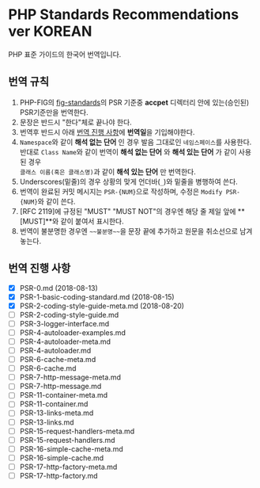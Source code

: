# PHP Standards Recommendations ver KOREAN
PHP 표준 가이드의 한국어 번역입니다.

## 번역 규칙
1. PHP-FIG의 [fig-standards]의 PSR 기준중 **accpet** 디렉터리 안에 있는(승인된) PSR기준만을 번역한다.
2. 문장은 반드시 "한다"체로 끝나야 한다.
3. 번역후 반드시 아래 [번역 진행 사항]에 **번역일**을 기입해야한다.
4. `Namespace`와 같이 __해석 없는 단어__ 인 경우 발음 그대로인 `네임스페이스`를 사용한다.  
  반대로 `Class Name`와 같이 번역이 __해석 없는 단어__ 와 __해석 있는 단어__ 가 같이 사용된 경우  
  `클래스 이름(혹은 클래스명)`과 같이 __해석 있는 단어__ 만 번역한다.
5. Underscores(밑줄)의 경우 상황의 맞게 언더바(`_`)와 밑줄을 병행하여 쓴다.
6. 번역이 완료된 커밋 메시지는 `PSR-{NUM}`으로 작성하며, 수정은 `Modify PSR-{NUM}`와 같이 쓴다.
7. [RFC 2119]에 규정된 "MUST" "MUST NOT"의 경우엔 해당 줄 제일 앞에 **[MUST]**와 같이 붙여서 표시한다.
8. 번역이 불분명한 경우엔 ```~~불분명~~```을 문장 끝에 추가하고 원문을 취소선으로 남겨 놓는다.

[fig-standards]: https://github.com/php-fig/fig-standards
[번역 진행 사항]: ttps://github.com/SilNex/fig-standards-kr/blob/master/Readme.md

## 번역 진행 사항
- [x] PSR-0.md (2018-08-13)
- [x] PSR-1-basic-coding-standard.md (2018-08-15)
- [x] PSR-2-coding-style-guide-meta.md (2018-08-20)
- [ ] PSR-2-coding-style-guide.md
- [ ] PSR-3-logger-interface.md
- [ ] PSR-4-autoloader-examples.md
- [ ] PSR-4-autoloader-meta.md
- [ ] PSR-4-autoloader.md
- [ ] PSR-6-cache-meta.md
- [ ] PSR-6-cache.md
- [ ] PSR-7-http-message-meta.md
- [ ] PSR-7-http-message.md
- [ ] PSR-11-container-meta.md
- [ ] PSR-11-container.md
- [ ] PSR-13-links-meta.md
- [ ] PSR-13-links.md
- [ ] PSR-15-request-handlers-meta.md
- [ ] PSR-15-request-handlers.md
- [ ] PSR-16-simple-cache-meta.md
- [ ] PSR-16-simple-cache.md
- [ ] PSR-17-http-factory-meta.md
- [ ] PSR-17-http-factory.md